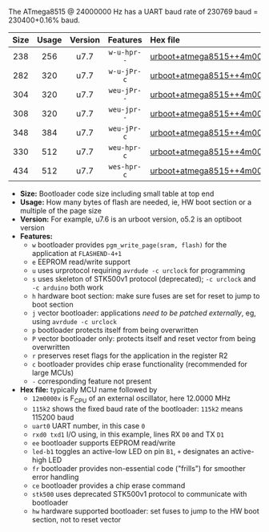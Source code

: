 The ATmega8515 @ 24000000 Hz has a UART baud rate of 230769 baud = 230400+0.16% baud.

|Size|Usage|Version|Features|Hex file|
|:-:|:-:|:-:|:-:|:--|
|238|256|u7.7|`w-u-hpr--`|[urboot+atmega8515++4m0000x+++38k4_uart0_rxd0_txd1_led+b0_fr_hw.hex](https://raw.githubusercontent.com/stefanrueger/urboot.hex/main/cores/majorcore/atmega8515/external_oscillator/fcpu++4m0000_Hz/br+++38k4_bps/urboot+atmega8515++4m0000x+++38k4_uart0_rxd0_txd1_led+b0_fr_hw.hex)|
|282|320|u7.7|`w-u-jPr-c`|[urboot+atmega8515++4m0000x+++38k4_uart0_rxd0_txd1_led+b0_fr_ce.hex](https://raw.githubusercontent.com/stefanrueger/urboot.hex/main/cores/majorcore/atmega8515/external_oscillator/fcpu++4m0000_Hz/br+++38k4_bps/urboot+atmega8515++4m0000x+++38k4_uart0_rxd0_txd1_led+b0_fr_ce.hex)|
|304|320|u7.7|`weu-jPr--`|[urboot+atmega8515++4m0000x+++38k4_uart0_rxd0_txd1_ee_led+b0.hex](https://raw.githubusercontent.com/stefanrueger/urboot.hex/main/cores/majorcore/atmega8515/external_oscillator/fcpu++4m0000_Hz/br+++38k4_bps/urboot+atmega8515++4m0000x+++38k4_uart0_rxd0_txd1_ee_led+b0.hex)|
|308|320|u7.7|`weu-jpr--`|[urboot+atmega8515++4m0000x+++38k4_uart0_rxd0_txd1_ee_led+b0_fr.hex](https://raw.githubusercontent.com/stefanrueger/urboot.hex/main/cores/majorcore/atmega8515/external_oscillator/fcpu++4m0000_Hz/br+++38k4_bps/urboot+atmega8515++4m0000x+++38k4_uart0_rxd0_txd1_ee_led+b0_fr.hex)|
|348|384|u7.7|`weu-jPr-c`|[urboot+atmega8515++4m0000x+++38k4_uart0_rxd0_txd1_ee_led+b0_fr_ce.hex](https://raw.githubusercontent.com/stefanrueger/urboot.hex/main/cores/majorcore/atmega8515/external_oscillator/fcpu++4m0000_Hz/br+++38k4_bps/urboot+atmega8515++4m0000x+++38k4_uart0_rxd0_txd1_ee_led+b0_fr_ce.hex)|
|330|512|u7.7|`weu-hpr-c`|[urboot+atmega8515++4m0000x+++38k4_uart0_rxd0_txd1_ee_led+b0_fr_ce_hw.hex](https://raw.githubusercontent.com/stefanrueger/urboot.hex/main/cores/majorcore/atmega8515/external_oscillator/fcpu++4m0000_Hz/br+++38k4_bps/urboot+atmega8515++4m0000x+++38k4_uart0_rxd0_txd1_ee_led+b0_fr_ce_hw.hex)|
|434|512|u7.7|`wes-hpr-c`|[urboot+atmega8515++4m0000x+++38k4_uart0_rxd0_txd1_ee_led+b0_fr_ce_stk500_hw.hex](https://raw.githubusercontent.com/stefanrueger/urboot.hex/main/cores/majorcore/atmega8515/external_oscillator/fcpu++4m0000_Hz/br+++38k4_bps/urboot+atmega8515++4m0000x+++38k4_uart0_rxd0_txd1_ee_led+b0_fr_ce_stk500_hw.hex)|

- **Size:** Bootloader code size including small table at top end
- **Usage:** How many bytes of flash are needed, ie, HW boot section or a multiple of the page size
- **Version:** For example, u7.6 is an urboot version, o5.2 is an optiboot version
- **Features:**
  + `w` bootloader provides `pgm_write_page(sram, flash)` for the application at `FLASHEND-4+1`
  + `e` EEPROM read/write support
  + `u` uses urprotocol requiring `avrdude -c urclock` for programming
  + `s` uses skeleton of STK500v1 protocol (deprecated); `-c urclock` and `-c arduino` both work
  + `h` hardware boot section: make sure fuses are set for reset to jump to boot section
  + `j` vector bootloader: applications *need to be patched externally*, eg, using `avrdude -c urclock`
  + `p` bootloader protects itself from being overwritten
  + `P` vector bootloader only: protects itself and reset vector from being overwritten
  + `r` preserves reset flags for the application in the register R2
  + `c` bootloader provides chip erase functionality (recommended for large MCUs)
  + `-` corresponding feature not present
- **Hex file:** typically MCU name followed by
  + `12m0000x` is F<sub>CPU</sub> of an external oscillator, here 12.0000 MHz
  + `115k2` shows the fixed baud rate of the bootloader: `115k2` means 115200 baud
  + `uart0` UART number, in this case `0`
  + `rxd0 txd1` I/O using, in this example, lines RX `D0` and TX `D1`
  + `ee` bootloader supports EEPROM read/write
  + `led-b1` toggles an active-low LED on pin `B1`, `+` designates an active-high LED
  + `fr` bootloader provides non-essential code ("frills") for smoother error handling
  + `ce` bootloader provides a chip erase command
  + `stk500` uses deprecated STK500v1 protocol to communicate with bootloader
  + `hw` hardware supported bootloader: set fuses to jump to the HW boot section, not to reset vector
